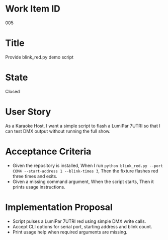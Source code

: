 # Work Item ID
005

# Title
Provide blink_red.py demo script

# State
Closed

# User Story
As a Karaoke Host, I want a simple script to flash a LumiPar 7UTRI so that I can test
DMX output without running the full show.

# Acceptance Criteria
- Given the repository is installed,
  When I run `python blink_red.py --port COM4 --start-address 1 --blink-times 3`,
  Then the fixture flashes red three times and exits.
- Given a missing command argument,
  When the script starts,
  Then it prints usage instructions.

# Implementation Proposal

* Script pulses a LumiPar 7UTRI red using simple DMX write calls.
* Accept CLI options for serial port, starting address and blink count.
* Print usage help when required arguments are missing.

